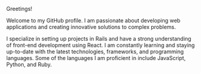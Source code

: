 Greetings!

Welcome to my GitHub profile. I am passionate about developing web applications and creating innovative solutions to complex problems.


I specialize in setting up projects in Rails and have a strong understanding of front-end development using React. I am constantly learning and staying up-to-date with the latest technologies, frameworks, and programming languages. Some of the languages I am proficient in include JavaScript, Python, and Ruby. 
